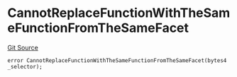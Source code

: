 # CannotReplaceFunctionWithTheSameFunctionFromTheSameFacet
[Git Source](https://github.com/thrackle-io/forte-rules-engine/blob/1c8d4aea6c73ad5ec24590e9388e17186ef859be/src/client/token/handler/diamond/HandlerDiamondLib.sol)


```solidity
error CannotReplaceFunctionWithTheSameFunctionFromTheSameFacet(bytes4 _selector);
```


